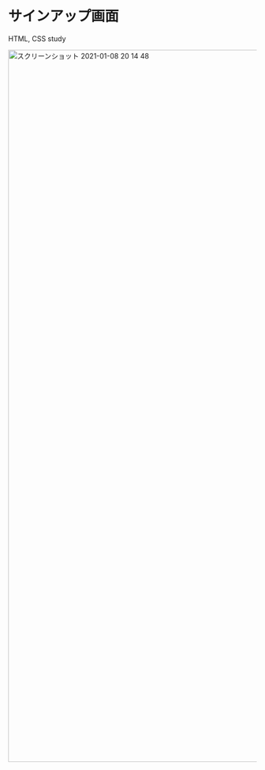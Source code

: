 # サインアップ画面

HTML, CSS study

<img width="1440" alt="スクリーンショット 2021-01-08 20 14 48" src="https://user-images.githubusercontent.com/74854574/104009397-51b7d300-51ee-11eb-95b7-6de0758a1de2.png">
